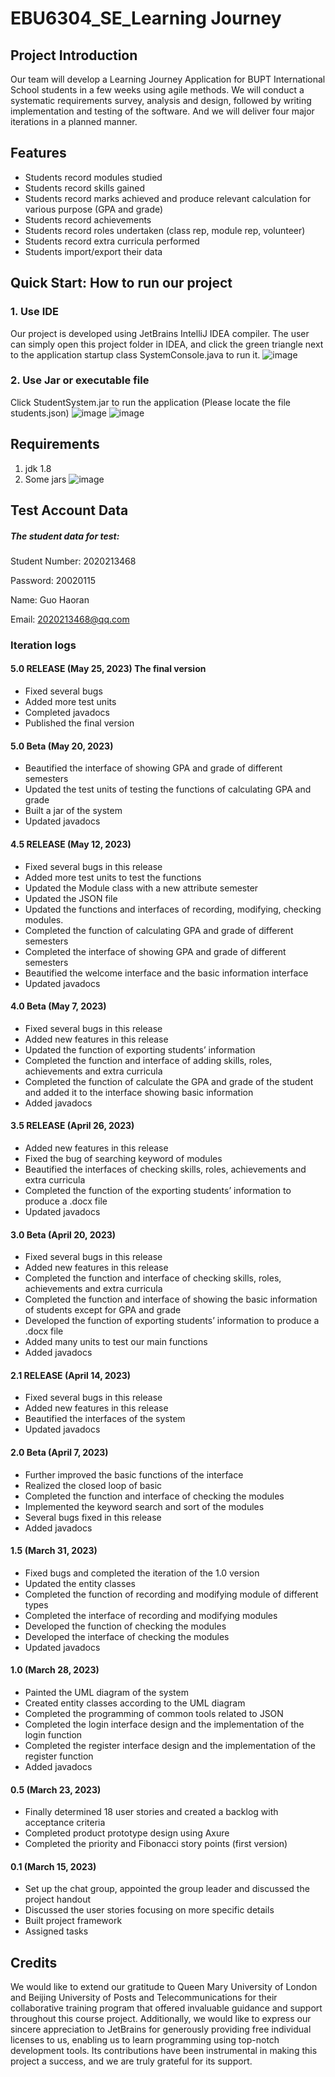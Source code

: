 # EBU6304_SE_Learning Journey


## Project Introduction
Our team will develop a Learning Journey Application for BUPT International School students in a few weeks using agile methods. We will conduct a systematic requirements survey, analysis and design, followed by writing implementation and testing of the software. And we will deliver four major iterations in a planned manner.

## Features
- Students record modules studied
- Students record skills gained
- Students record marks achieved and produce relevant calculation for various purpose (GPA and grade)
- Students record achievements
- Students record roles undertaken (class rep, module rep, volunteer)
- Students record extra curricula performed
- Students import/export their data

## Quick Start: How to run our project
### 1. Use IDE
Our project is developed using JetBrains IntelliJ IDEA compiler. The user can simply open this project folder in IDEA, and click the green triangle next to the application startup class SystemConsole.java to run it.
![image](https://github.com/Chenhanne/Learning_journey/assets/116365899/250fc16d-c3a8-4a44-a61d-02ad2c27e0c3)


### 2. Use Jar or executable file
Click StudentSystem.jar to run the application (Please locate the file students.json)
![image](https://github.com/Chenhanne/Learning_journey/assets/116365899/d08b1cea-63b7-464f-89c4-f80d81805b09)
![image](https://github.com/Chenhanne/Learning_journey/assets/116365899/c1a7925c-3e16-4bdd-9ab2-377aef590da2)


## Requirements
1. jdk 1.8
2. Some jars
![image](https://github.com/Chenhanne/Learning_journey/assets/116365899/602bd56b-b3ff-4228-8d1b-01dc16b11280)


## Test Account Data
##### The student data for test:

Student Number: 2020213468

Password: 20020115

Name: Guo Haoran

Email: 2020213468@qq.com

### Iteration logs
#### 5.0 RELEASE (May 25, 2023) The final version
- Fixed several bugs
- Added more test units
- Completed javadocs
- Published the final version
#### 5.0 Beta (May 20, 2023)
- Beautified the interface of showing GPA and grade of different semesters
- Updated the test units of testing the functions of calculating GPA and grade
- Built a jar of the system 
- Updated javadocs
#### 4.5 RELEASE (May 12, 2023)
- Fixed several bugs in this release
- Added more test units to test the functions
- Updated the Module class with a new attribute semester
- Updated the JSON file
- Updated the functions and interfaces of recording, modifying, checking modules.
- Completed the function of calculating GPA and grade of different semesters 
- Completed the interface of showing GPA and grade of different semesters
- Beautified the welcome interface and the basic information interface
- Updated javadocs
#### 4.0 Beta (May 7, 2023)
- Fixed several bugs in this release
- Added new features in this release
- Updated the function of exporting students’ information
- Completed the function and interface of adding skills, roles, achievements and extra curricula
- Completed the function of calculate the GPA and grade of the student and added it to the interface showing basic information
- Added javadocs
#### 3.5 RELEASE (April 26, 2023)
- Added new features in this release
- Fixed the bug of searching keyword of modules 
- Beautified the interfaces of checking skills, roles, achievements and extra curricula
- Completed the function of the exporting students’ information to produce a .docx file
- Updated javadocs
#### 3.0 Beta (April 20, 2023)
- Fixed several bugs in this release
- Added new features in this release
- Completed the function and interface of checking skills, roles, achievements and extra curricula
- Completed the function and interface of showing the basic information of students except for GPA and grade
- Developed the function of exporting students’ information to produce a .docx file
- Added many units to test our main functions 
- Added javadocs
#### 2.1 RELEASE (April 14, 2023)
- Fixed several bugs in this release
- Added new features in this release
- Beautified the interfaces of the system
- Updated javadocs
#### 2.0 Beta (April 7, 2023)
- Further improved the basic functions of the interface
- Realized the closed loop of basic
- Completed the function and interface of checking the modules
- Implemented the keyword search and sort of the modules
- Several bugs fixed in this release
- Added javadocs
#### 1.5 (March 31, 2023)
- Fixed bugs and completed the iteration of the 1.0 version
- Updated the entity classes
- Completed the function of recording and modifying module of different types
- Completed the interface of recording and modifying modules
- Developed the function of checking the modules
- Developed the interface of checking the modules
- Updated javadocs
#### 1.0 (March 28, 2023)
- Painted the UML diagram of the system
- Created entity classes according to the UML diagram
- Completed the programming of common tools related to JSON
- Completed the login interface design and the implementation of the login function
- Completed the register interface design and the implementation of the register function
- Added javadocs
#### 0.5 (March 23, 2023)
- Finally determined 18 user stories and created a backlog with acceptance criteria
- Completed product prototype design using Axure
- Completed the priority and Fibonacci story points (first version)
#### 0.1 (March 15, 2023)
- Set up the chat group, appointed the group leader and discussed the project handout
- Discussed the user stories focusing on more specific details
- Built project framework
- Assigned tasks

## Credits
We would like to extend our gratitude to Queen Mary University of London and Beijing University of Posts and Telecommunications for their collaborative training program that offered invaluable guidance and support throughout this course project. 
Additionally, we would like to express our sincere appreciation to JetBrains for generously providing free individual licenses to us, enabling us to learn programming using top-notch development tools. Its contributions have been instrumental in making this project a success, and we are truly grateful for its support.
